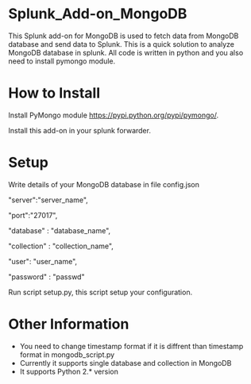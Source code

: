 # Splunk_Add-on_MongoDB
This Splunk add-on for MongoDB is used to fetch data from MongoDB database and send data to Splunk. This is a quick solution to analyze MongoDB database in splunk. All code is written in python and you also need to install pymongo module.

How to Install
===============
Install PyMongo module https://pypi.python.org/pypi/pymongo/.

Install this add-on in your splunk forwarder.


Setup
================
Write details of your MongoDB database in file config.json

"server":"server_name", 

 "port":"27017", 
 
  "database" : "database_name",
  
 "collection" : "collection_name",
 
 "user": "user_name",
 
 "password" : "passwd"
 
Run script setup.py, this script setup your configuration.

Other Information
=================
* You need to change timestamp format if it is diffrent than timestamp format in mongodb_script.py
* Currently it supports single database and collection in MongoDB
* It supports Python 2.* version
